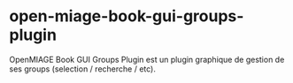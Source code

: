 open-miage-book-gui-groups-plugin
=================================

OpenMIAGE Book GUI Groups Plugin est un plugin graphique de gestion de ses groups (selection / recherche / etc).

